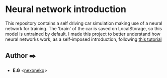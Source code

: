 # Neural network introduction

This repository contains a self driving car simulation making use of a neural network for training.
The 'brain' of the car is saved on LocalStorage, so this model is untrained by default.
I made this project to better understand how neural networks work, as a self-imposed introduction, following
[this tutorial](https://www.youtube.com/watch?v=Rs_rAxEsAvI)

## Author :black_nib:

* **E.G** <[nexoneko](https://github.com/NexoNeko)>


